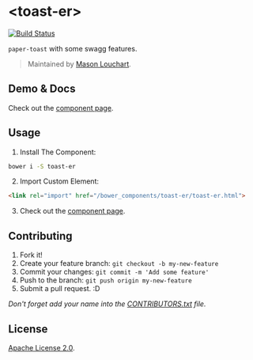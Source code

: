 # &lt;toast-er&gt;

[![Build Status](https://travis-ci.org/LM450N/toast-er.svg?branch=master)](https://travis-ci.org/LM450N/toast-er)

`paper-toast` with some swagg features.

> Maintained by [Mason Louchart][profile_page].

## Demo & Docs

Check out the [component page][component_page].

## Usage

1. Install The Component:

  ```sh
  bower i -S toast-er
  ```

2. Import Custom Element:

  ```html
  <link rel="import" href="/bower_components/toast-er/toast-er.html">
  ```

3. Check out the [component page][component_page].

## Contributing

1. Fork it!
2. Create your feature branch: `git checkout -b my-new-feature`
3. Commit your changes: `git commit -m 'Add some feature'`
4. Push to the branch: `git push origin my-new-feature`
5. Submit a pull request. :D

_Don't forget add your name into the [CONTRIBUTORS.txt][contributors] file._

## License

[Apache License 2.0][license].

<!-- links -->
[profile_page]: https://github.com/LM450N
[component_page]: https://lm450n.github.io/toast-er/
[contributors]: https://github.com/LM450N/toast-er/blob/master/CONTRIBUTORS.txt
[license]: http://opensource.org/licenses/Apache-2.0
